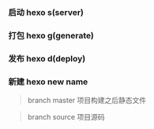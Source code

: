 ### 启动    hexo s(server)
### 打包    hexo g(generate)
### 发布    hexo d(deploy)
### 新建    hexo new name
> branch master 项目构建之后静态文件

> branch source 项目源码
